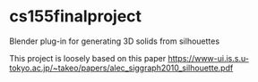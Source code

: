 cs155finalproject
=================

Blender plug-in for generating 3D solids from silhouettes

This project is loosely based on this paper
https://www-ui.is.s.u-tokyo.ac.jp/~takeo/papers/alec_siggraph2010_silhouette.pdf
